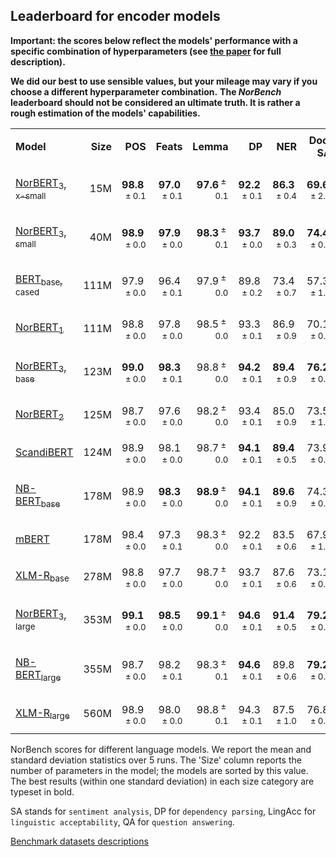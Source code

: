 ## Leaderboard for encoder models

**Important: the scores below reflect the models' performance with a specific combination of hyperparameters (see [the paper](https://aclanthology.org/2023.nodalida-1.61/) for full description).**

**We did our best to use sensible values, but your mileage may vary if you choose a different hyperparameter combination.**
**The *NorBench* leaderboard should not be considered an ultimate truth. It is rather a rough estimation of the models' capabilities.**

<table>
<tbody>
<tr class="odd">
<td style="text-align: left;">
<p><strong>Model</strong></p></td>
<td style="text-align: right;"><strong>Size</strong></td>
<td style="text-align: right;"><strong>POS</strong></td>
<td style="text-align: right;"><strong>Feats</strong></td>
<td style="text-align: right;"><strong>Lemma</strong></td>
<td style="text-align: right;"><strong>DP</strong></td>
<td style="text-align: right;"><strong>NER</strong></td>
<td style="text-align: right;"><strong>Doc. SA</strong></td>
<td style="text-align: right;"><strong>Sent. SA</strong></td>
<td style="text-align: right;"><strong>TSA</strong></td>
<td style="text-align: right;"><strong>LingAcc</strong></td>
<td style="text-align: right;"><strong>QA</strong></td>
</tr>
<tr class="even">
<td style="text-align: left;">
<p><a href="https://huggingface.co/ltg/norbert3-xs">NorBERT<sub>3, x-small</sub></a></p></td>
<td style="text-align: right;">15M</td>
<td style="text-align: right;"><strong>98.8</strong><span class="math inline"><sup> ± 0.1</sup></span></td>
<td style="text-align: right;"><strong>97.0</strong><span class="math inline"><sup> ± 0.1</sup></span></td>
<td style="text-align: right;"><strong>97.6</strong><span class="math inline"><sup> ± 0.1</sup></span></td>
<td style="text-align: right;"><strong>92.2</strong><span class="math inline"><sup> ± 0.1</sup></span></td>
<td style="text-align: right;"><strong>86.3</strong><span class="math inline"><sup> ± 0.4</sup></span></td>
<td style="text-align: right;"><strong>69.6</strong><span class="math inline"><sup> ± 2.4</sup></span></td>
<td style="text-align: right;"><strong>66.2</strong><span class="math inline"><sup> ± 1.2</sup></span></td>
<td style="text-align: right;"><strong>43.2</strong><span class="math inline"><sup> ± 0.5</sup></span></td>
<td style="text-align: right;"><strong>47.1</strong><span class="math inline"><sup> ± 0.5</sup></span></td>
<td style="text-align: right;"><strong>65.6</strong><span class="math inline"><sup> ± 3.9</sup></span></td>
</tr>
<tr class="odd">
<td style="text-align: left;">
<p><a href="https://huggingface.co/ltg/norbert3-small">NorBERT<sub>3, small</sub></a></p></td>
<td style="text-align: right;">40M</td>
<td style="text-align: right;"><strong>98.9</strong><span class="math inline"><sup> ± 0.0</sup></span></td>
<td style="text-align: right;"><strong>97.9</strong><span class="math inline"><sup> ± 0.0</sup></span></td>
<td style="text-align: right;"><strong>98.3</strong><span class="math inline"><sup> ± 0.1</sup></span></td>
<td style="text-align: right;"><strong>93.7</strong><span class="math inline"><sup> ± 0.0</sup></span></td>
<td style="text-align: right;"><strong>89.0</strong><span class="math inline"><sup> ± 0.3</sup></span></td>
<td style="text-align: right;"><strong>74.4</strong><span class="math inline"><sup> ± 0.5</sup></span></td>
<td style="text-align: right;"><strong>71.9</strong><span class="math inline"><sup> ± 1.3</sup></span></td>
<td style="text-align: right;"><strong>48.9</strong><span class="math inline"><sup> ± 0.9</sup></span></td>
<td style="text-align: right;"><strong>55.9</strong><span class="math inline"><sup> ± 0.2</sup></span></td>
<td style="text-align: right;"><strong>80.5</strong><span class="math inline"><sup> ± 1.2</sup></span></td>
</tr>
<tr class="even">
<td style="text-align: left;">
<p><a href="https://huggingface.co/bert-base-cased">BERT<sub>base, cased</sub></a></p></td>
<td style="text-align: right;">111M</td>
<td style="text-align: right;">97.9<span class="math inline"><sup> ± 0.0</sup></span></td>
<td style="text-align: right;">96.4<span class="math inline"><sup> ± 0.1</sup></span></td>
<td style="text-align: right;">97.9<span class="math inline"><sup> ± 0.0</sup></span></td>
<td style="text-align: right;">89.8<span class="math inline"><sup> ± 0.2</sup></span></td>
<td style="text-align: right;">73.4<span class="math inline"><sup> ± 0.7</sup></span></td>
<td style="text-align: right;">57.3<span class="math inline"><sup> ± 1.4</sup></span></td>
<td style="text-align: right;">53.0<span class="math inline"><sup> ± 1.1</sup></span></td>
<td style="text-align: right;">23.2<span class="math inline"><sup> ± 2.2</sup></span></td>
<td style="text-align: right;">23.9<span class="math inline"><sup> ± 0.4</sup></span></td>
<td style="text-align: right;">44.9<span class="math inline"><sup> ± 2.2</sup></span></td>
</tr>
<tr class="odd">
<td style="text-align: left;">
<p><a href="https://huggingface.co/ltg/norbert">NorBERT<sub>1</sub></a></p></td>
<td style="text-align: right;">111M</td>
<td style="text-align: right;">98.8<span class="math inline"><sup> ± 0.0</sup></span></td>
<td style="text-align: right;">97.8<span class="math inline"><sup> ± 0.0</sup></span></td>
<td style="text-align: right;">98.5<span class="math inline"><sup> ± 0.0</sup></span></td>
<td style="text-align: right;">93.3<span class="math inline"><sup> ± 0.1</sup></span></td>
<td style="text-align: right;">86.9<span class="math inline"><sup> ± 0.9</sup></span></td>
<td style="text-align: right;">70.1<span class="math inline"><sup> ± 0.4</sup></span></td>
<td style="text-align: right;">70.7<span class="math inline"><sup> ± 0.9</sup></span></td>
<td style="text-align: right;">45.4<span class="math inline"><sup> ± 1.1</sup></span></td>
<td style="text-align: right;">35.9<span class="math inline"><sup> ± 1.7</sup></span></td>
<td style="text-align: right;">72.5<span class="math inline"><sup> ± 1.6</sup></span></td>
</tr>
<tr class="even">
<td style="text-align: left;">
<p><a href="https://huggingface.co/ltg/norbert3-base">NorBERT<sub>3, base</sub></a></p></td>
<td style="text-align: right;">123M</td>
<td style="text-align: right;"><strong>99.0</strong><span class="math inline"><sup> ± 0.0</sup></span></td>
<td style="text-align: right;"><strong>98.3</strong><span class="math inline"><sup> ± 0.1</sup></span></td>
<td style="text-align: right;">98.8<span class="math inline"><sup> ± 0.0</sup></span></td>
<td style="text-align: right;"><strong>94.2</strong><span class="math inline"><sup> ± 0.1</sup></span></td>
<td style="text-align: right;"><strong>89.4</strong><span class="math inline"><sup> ± 0.9</sup></span></td>
<td style="text-align: right;"><strong>76.2</strong><span class="math inline"><sup> ± 0.8</sup></span></td>
<td style="text-align: right;"><strong>74.4</strong><span class="math inline"><sup> ± 0.3</sup></span></td>
<td style="text-align: right;"><strong>50.2</strong><span class="math inline"><sup> ± 0.7</sup></span></td>
<td style="text-align: right;"><strong>59.2</strong><span class="math inline"><sup> ± 0.3</sup></span></td>
<td style="text-align: right;"><strong>86.2</strong><span class="math inline"><sup> ± 0.3</sup></span></td>
</tr>
<tr class="odd">
<td style="text-align: left;">
<p><a href="https://huggingface.co/ltg/norbert2">NorBERT<sub>2</sub></a></p></td>
<td style="text-align: right;">125M</td>
<td style="text-align: right;">98.7<span class="math inline"><sup> ± 0.0</sup></span></td>
<td style="text-align: right;">97.6<span class="math inline"><sup> ± 0.0</sup></span></td>
<td style="text-align: right;">98.2<span class="math inline"><sup> ± 0.0</sup></span></td>
<td style="text-align: right;">93.4<span class="math inline"><sup> ± 0.1</sup></span></td>
<td style="text-align: right;">85.0<span class="math inline"><sup> ± 0.9</sup></span></td>
<td style="text-align: right;">73.5<span class="math inline"><sup> ± 1.1</sup></span></td>
<td style="text-align: right;">72.5<span class="math inline"><sup> ± 1.5</sup></span></td>
<td style="text-align: right;">45.4<span class="math inline"><sup> ± 1.1</sup></span></td>
<td style="text-align: right;">56.1<span class="math inline"><sup> ± 0.3</sup></span></td>
<td style="text-align: right;">76.6<span class="math inline"><sup> ± 0.7</sup></span></td>
</tr>
<tr class="even">
<td style="text-align: left;">
<p><a href="https://huggingface.co/vesteinn/ScandiBERT">ScandiBERT</a></p></td>
<td style="text-align: right;">124M</td>
<td style="text-align: right;">98.9<span class="math inline"><sup> ± 0.0</sup></span></td>
<td style="text-align: right;">98.1<span class="math inline"><sup> ± 0.0</sup></span></td>
<td style="text-align: right;">98.7<span class="math inline"><sup> ± 0.0</sup></span></td>
<td style="text-align: right;"><strong>94.1</strong><span class="math inline"><sup> ± 0.1</sup></span></td>
<td style="text-align: right;"><strong>89.4</strong><span class="math inline"><sup> ± 0.5</sup></span></td>
<td style="text-align: right;">73.9<span class="math inline"><sup> ± 0.4</sup></span></td>
<td style="text-align: right;">71.6<span class="math inline"><sup> ± 1.3</sup></span></td>
<td style="text-align: right;">48.8<span class="math inline"><sup> ± 1.0</sup></span></td>
<td style="text-align: right;">57.1<span class="math inline"><sup> ± 0.4</sup></span></td>
<td style="text-align: right;">79.0<span class="math inline"><sup> ± 0.7</sup></span></td>
</tr>
<tr class="odd">
<td style="text-align: left;">
<p><a href="https://huggingface.co/NbAiLab/nb-bert-base">NB-BERT<sub>base</sub></a></p></td>
<td style="text-align: right;">178M</td>
<td style="text-align: right;">98.9<span class="math inline"><sup> ± 0.0</sup></span></td>
<td style="text-align: right;"><strong>98.3</strong><span class="math inline"><sup> ± 0.0</sup></span></td>
<td style="text-align: right;"><strong>98.9</strong><span class="math inline"><sup> ± 0.0</sup></span></td>
<td style="text-align: right;"><strong>94.1</strong><span class="math inline"><sup> ± 0.1</sup></span></td>
<td style="text-align: right;"><strong>89.6</strong><span class="math inline"><sup> ± 0.9</sup></span></td>
<td style="text-align: right;">74.3<span class="math inline"><sup> ± 0.6</sup></span></td>
<td style="text-align: right;">73.7<span class="math inline"><sup> ± 0.8</sup></span></td>
<td style="text-align: right;">49.2<span class="math inline"><sup> ± 1.3</sup></span></td>
<td style="text-align: right;">58.1<span class="math inline"><sup> ± 0.5</sup></span></td>
<td style="text-align: right;">79.1<span class="math inline"><sup> ± 1.2</sup></span></td>
</tr>
<tr class="even">
<td style="text-align: left;">
<p><a href="https://huggingface.co/bert-base-multilingual-cased">mBERT</a></p></td>
<td style="text-align: right;">178M</td>
<td style="text-align: right;">98.4<span class="math inline"><sup> ± 0.0</sup></span></td>
<td style="text-align: right;">97.3<span class="math inline"><sup> ± 0.1</sup></span></td>
<td style="text-align: right;">98.3<span class="math inline"><sup> ± 0.0</sup></span></td>
<td style="text-align: right;">92.2<span class="math inline"><sup> ± 0.1</sup></span></td>
<td style="text-align: right;">83.5<span class="math inline"><sup> ± 0.6</sup></span></td>
<td style="text-align: right;">67.9<span class="math inline"><sup> ± 1.2</sup></span></td>
<td style="text-align: right;">62.7<span class="math inline"><sup> ± 1.2</sup></span></td>
<td style="text-align: right;">39.6<span class="math inline"><sup> ± 1.3</sup></span></td>
<td style="text-align: right;">46.4<span class="math inline"><sup> ± 0.7</sup></span></td>
<td style="text-align: right;">76.5<span class="math inline"><sup> ± 0.9</sup></span></td>
</tr>
<tr class="odd">
<td style="text-align: left;">
<p><a href="https://huggingface.co/xlm-roberta-base">XLM-R<sub>base</sub></a></p></td>
<td style="text-align: right;">278M</td>
<td style="text-align: right;">98.8<span class="math inline"><sup> ± 0.0</sup></span></td>
<td style="text-align: right;">97.7<span class="math inline"><sup> ± 0.0</sup></span></td>
<td style="text-align: right;">98.7<span class="math inline"><sup> ± 0.0</sup></span></td>
<td style="text-align: right;">93.7<span class="math inline"><sup> ± 0.1</sup></span></td>
<td style="text-align: right;">87.6<span class="math inline"><sup> ± 0.6</sup></span></td>
<td style="text-align: right;">73.1<span class="math inline"><sup> ± 0.7</sup></span></td>
<td style="text-align: right;">72.2<span class="math inline"><sup> ± 0.3</sup></span></td>
<td style="text-align: right;">49.4<span class="math inline"><sup> ± 0.5</sup></span></td>
<td style="text-align: right;">58.6<span class="math inline"><sup> ± 0.3</sup></span></td>
<td style="text-align: right;">78.9<span class="math inline"><sup> ± 0.6</sup></span></td>
</tr>
<tr class="even">
<td style="text-align: left;">
<p><a href="https://huggingface.co/ltg/norbert3-large">NorBERT<sub>3, large</sub></a></p></td>
<td style="text-align: right;">353M</td>
<td style="text-align: right;"><strong>99.1</strong><span class="math inline"><sup> ± 0.0</sup></span></td>
<td style="text-align: right;"><strong>98.5</strong><span class="math inline"><sup> ± 0.0</sup></span></td>
<td style="text-align: right;"><strong>99.1</strong><span class="math inline"><sup> ± 0.0</sup></span></td>
<td style="text-align: right;"><strong>94.6</strong><span class="math inline"><sup> ± 0.1</sup></span></td>
<td style="text-align: right;"><strong>91.4</strong><span class="math inline"><sup> ± 0.5</sup></span></td>
<td style="text-align: right;"><strong>79.2</strong><span class="math inline"><sup> ± 0.7</sup></span></td>
<td style="text-align: right;"><strong>78.4</strong><span class="math inline"><sup> ± 0.6</sup></span></td>
<td style="text-align: right;"><strong>54.1</strong><span class="math inline"><sup> ± 0.6</sup></span></td>
<td style="text-align: right;"><strong>61.0</strong><span class="math inline"><sup> ± 0.4</sup></span></td>
<td style="text-align: right;"><strong>88.7</strong><span class="math inline"><sup> ± 0.8</sup></span></td>
</tr>
<tr class="odd">
<td style="text-align: left;">
<p><a href="https://huggingface.co/NbAiLab/nb-bert-large">NB-BERT<sub>large</sub></a></p></td>
<td style="text-align: right;">355M</td>
<td style="text-align: right;">98.7<span class="math inline"><sup> ± 0.0</sup></span></td>
<td style="text-align: right;">98.2<span class="math inline"><sup> ± 0.1</sup></span></td>
<td style="text-align: right;">98.3<span class="math inline"><sup> ± 0.1</sup></span></td>
<td style="text-align: right;"><strong>94.6</strong><span class="math inline"><sup> ± 0.1</sup></span></td>
<td style="text-align: right;">89.8<span class="math inline"><sup> ± 0.6</sup></span></td>
<td style="text-align: right;"><strong>79.2</strong><span class="math inline"><sup> ± 0.9</sup></span></td>
<td style="text-align: right;">77.5<span class="math inline"><sup> ± 0.7</sup></span></td>
<td style="text-align: right;"><strong>54.6</strong><span class="math inline"><sup> ± 0.7</sup></span></td>
<td style="text-align: right;">59.7<span class="math inline"><sup> ± 0.1</sup></span></td>
<td style="text-align: right;">87.0<span class="math inline"><sup> ± 0.5</sup></span></td>
</tr>
<tr class="even">
<td style="text-align: left;">
<p><a href="https://huggingface.co/xlm-roberta-large">XLM-R<sub>large</sub></a></p></td>
<td style="text-align: right;">560M</td>
<td style="text-align: right;">98.9<span class="math inline"><sup> ± 0.0</sup></span></td>
<td style="text-align: right;">98.0<span class="math inline"><sup> ± 0.0</sup></span></td>
<td style="text-align: right;">98.8<span class="math inline"><sup> ± 0.1</sup></span></td>
<td style="text-align: right;">94.3<span class="math inline"><sup> ± 0.1</sup></span></td>
<td style="text-align: right;">87.5<span class="math inline"><sup> ± 1.0</sup></span></td>
<td style="text-align: right;">76.8<span class="math inline"><sup> ± 0.6</sup></span></td>
<td style="text-align: right;">75.4<span class="math inline"><sup> ± 1.3</sup></span></td>
<td style="text-align: right;">52.3<span class="math inline"><sup> ± 0.6</sup></span></td>
<td style="text-align: right;">58.6<span class="math inline"><sup> ± 0.3</sup></span></td>
<td style="text-align: right;">84.8<span class="math inline"><sup> ± 0.5</sup></span></td>
</tr>

</tbody>
</table>

NorBench scores for different language models. We report the mean and standard deviation
statistics over 5 runs. The
'Size' column reports the number of parameters in the model; the models
are sorted by this value. The best
results (within one standard deviation) in each size category are typeset in
bold.

SA stands for `sentiment analysis`, DP for `dependency parsing`, LingAcc for `linguistic acceptability`, QA for `question answering`.

[Benchmark datasets descriptions](README.md)